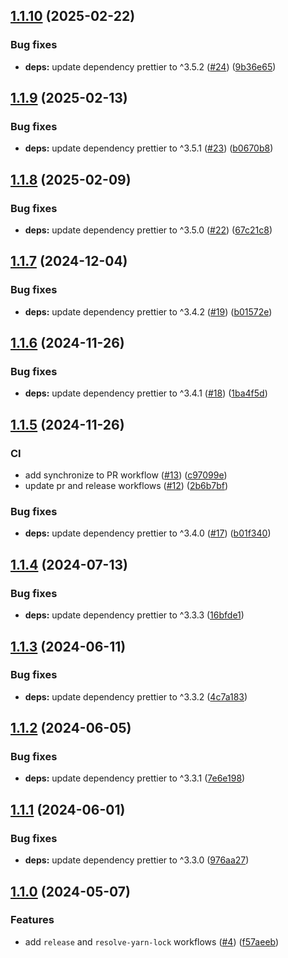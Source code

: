 ## [1.1.10](https://github.com/technology-studio/prettier-config/compare/v1.1.9...v1.1.10) (2025-02-22)


### Bug fixes

* **deps:** update dependency prettier to ^3.5.2 ([#24](https://github.com/technology-studio/prettier-config/issues/24)) ([9b36e65](https://github.com/technology-studio/prettier-config/commit/9b36e650ef0bae92012fa7829d94a94988104844))

## [1.1.9](https://github.com/technology-studio/prettier-config/compare/v1.1.8...v1.1.9) (2025-02-13)


### Bug fixes

* **deps:** update dependency prettier to ^3.5.1 ([#23](https://github.com/technology-studio/prettier-config/issues/23)) ([b0670b8](https://github.com/technology-studio/prettier-config/commit/b0670b815922b75ea9baa9c26ea9ee938d786478))

## [1.1.8](https://github.com/technology-studio/prettier-config/compare/v1.1.7...v1.1.8) (2025-02-09)


### Bug fixes

* **deps:** update dependency prettier to ^3.5.0 ([#22](https://github.com/technology-studio/prettier-config/issues/22)) ([67c21c8](https://github.com/technology-studio/prettier-config/commit/67c21c8af09e3878ed53c9f9137de9aae41f49bf))

## [1.1.7](https://github.com/technology-studio/prettier-config/compare/v1.1.6...v1.1.7) (2024-12-04)


### Bug fixes

* **deps:** update dependency prettier to ^3.4.2 ([#19](https://github.com/technology-studio/prettier-config/issues/19)) ([b01572e](https://github.com/technology-studio/prettier-config/commit/b01572ee17686aaf3339c6a95f0fb4194169ecac))

## [1.1.6](https://github.com/technology-studio/prettier-config/compare/v1.1.5...v1.1.6) (2024-11-26)


### Bug fixes

* **deps:** update dependency prettier to ^3.4.1 ([#18](https://github.com/technology-studio/prettier-config/issues/18)) ([1ba4f5d](https://github.com/technology-studio/prettier-config/commit/1ba4f5d9f70a1fcc8c655893b68454068ae1e83f))

## [1.1.5](https://github.com/technology-studio/prettier-config/compare/v1.1.4...v1.1.5) (2024-11-26)


### CI

* add synchronize to PR workflow ([#13](https://github.com/technology-studio/prettier-config/issues/13)) ([c97099e](https://github.com/technology-studio/prettier-config/commit/c97099ed16e2ddac9e4de1f84b49905e379215e5))
* update pr and release workflows ([#12](https://github.com/technology-studio/prettier-config/issues/12)) ([2b6b7bf](https://github.com/technology-studio/prettier-config/commit/2b6b7bf2c66f8f3e7c00bb8d5d7eaa5c87964db9))


### Bug fixes

* **deps:** update dependency prettier to ^3.4.0 ([#17](https://github.com/technology-studio/prettier-config/issues/17)) ([b01f340](https://github.com/technology-studio/prettier-config/commit/b01f3406509b0453beab480d19c436121fbaa3c2))

## [1.1.4](https://github.com/technology-studio/prettier-config/compare/v1.1.3...v1.1.4) (2024-07-13)


### Bug fixes

* **deps:** update dependency prettier to ^3.3.3 ([16bfde1](https://github.com/technology-studio/prettier-config/commit/16bfde1564ce4f4ff52a405a162582e2925aadd8))

## [1.1.3](https://github.com/technology-studio/prettier-config/compare/v1.1.2...v1.1.3) (2024-06-11)


### Bug fixes

* **deps:** update dependency prettier to ^3.3.2 ([4c7a183](https://github.com/technology-studio/prettier-config/commit/4c7a1839b6b49595fd13971468a1964488831e53))

## [1.1.2](https://github.com/technology-studio/prettier-config/compare/v1.1.1...v1.1.2) (2024-06-05)


### Bug fixes

* **deps:** update dependency prettier to ^3.3.1 ([7e6e198](https://github.com/technology-studio/prettier-config/commit/7e6e1980babf49c75bcfdabc2d83ab5c09a879d9))

## [1.1.1](https://github.com/technology-studio/prettier-config/compare/v1.1.0...v1.1.1) (2024-06-01)


### Bug fixes

* **deps:** update dependency prettier to ^3.3.0 ([976aa27](https://github.com/technology-studio/prettier-config/commit/976aa27912894ebdd26abd3bc33306488f2fc323))

## [1.1.0](https://github.com/technology-studio/prettier-config/compare/v1.0.0...v1.1.0) (2024-05-07)


### Features

* add `release` and `resolve-yarn-lock` workflows ([#4](https://github.com/technology-studio/prettier-config/issues/4)) ([f57aeeb](https://github.com/technology-studio/prettier-config/commit/f57aeebbf663d841b00c88e636f2c34f78f38cd0))
